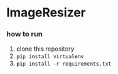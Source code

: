 # ImageResizer

### how to run
1. clone this repository
1. `pip install virtualenv`
2. `pip install -r requirements.txt`